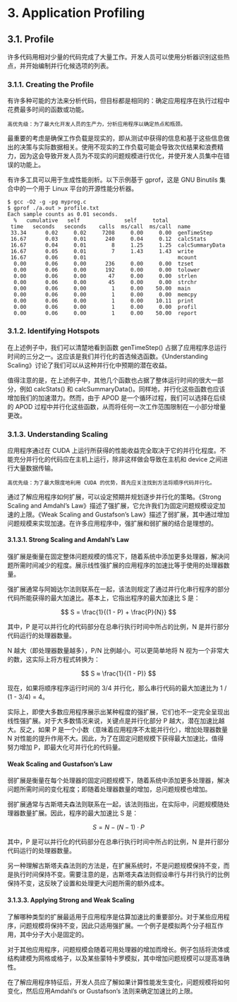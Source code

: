 # 3. Application Profiling

## 3.1. Profile
许多代码用相对少量的代码完成了大量工作。开发人员可以使用分析器识别这些热点，并开始编制并行化候选项的列表。

### 3.1.1. Creating the Profile
有许多种可能的方法来分析代码，但目标都是相同的：确定应用程序在执行过程中花费最多时间的函数或功能。
```
高优先级：为了最大化开发人员的生产力，分析应用程序以确定热点和瓶颈。
```

最重要的考虑是确保工作负载是现实的，即从测试中获得的信息和基于这些信息做出的决策与实际数据相关。使用不现实的工作负载可能会导致次优结果和浪费精力，因为这会导致开发人员为不现实的问题规模进行优化，并使开发人员集中在错误的功能上。

有许多工具可以用于生成性能剖析。以下示例基于 gprof，这是 GNU Binutils 集合中的一个用于 Linux 平台的开源性能分析器。
```
$ gcc -O2 -g -pg myprog.c
$ gprof ./a.out > profile.txt
Each sample counts as 0.01 seconds.
  %   cumulative   self              self     total
 time   seconds   seconds    calls  ms/call  ms/call  name
 33.34      0.02     0.02     7208     0.00     0.00  genTimeStep
 16.67      0.03     0.01      240     0.04     0.12  calcStats
 16.67      0.04     0.01        8     1.25     1.25  calcSummaryData
 16.67      0.05     0.01        7     1.43     1.43  write
 16.67      0.06     0.01                             mcount
  0.00      0.06     0.00      236     0.00     0.00  tzset
  0.00      0.06     0.00      192     0.00     0.00  tolower
  0.00      0.06     0.00       47     0.00     0.00  strlen
  0.00      0.06     0.00       45     0.00     0.00  strchr
  0.00      0.06     0.00        1     0.00    50.00  main
  0.00      0.06     0.00        1     0.00     0.00  memcpy
  0.00      0.06     0.00        1     0.00    10.11  print
  0.00      0.06     0.00        1     0.00     0.00  profil
  0.00      0.06     0.00        1     0.00    50.00  report
```

### 3.1.2. Identifying Hotspots
在上述例子中，我们可以清楚地看到函数 genTimeStep() 占据了应用程序总运行时间的三分之一。这应该是我们并行化的首选候选函数。《Understanding Scaling》讨论了我们可以从这种并行化中预期的潜在收益。

值得注意的是，在上述例子中，其他几个函数也占据了整体运行时间的很大一部分，例如 calcStats() 和 calcSummaryData()。同样地，并行化这些函数也应该增加我们的加速潜力。然而，由于 APOD 是一个循环过程，我们可以选择在后续的 APOD 过程中并行化这些函数，从而将任何一次工作范围限制在一小部分增量更改。

### 3.1.3. Understanding Scaling
应用程序通过在 CUDA 上运行所获得的性能收益完全取决于它的并行化程度。不能充分并行化的代码应在主机上运行，除非这样做会导致在主机和 device 之间进行大量数据传输。
```
高优先级：为了最大限度地利用 CUDA 的优势，首先应关注找到方法将顺序代码并行化。
```

通过了解应用程序如何扩展，可以设定预期并规划逐步并行化的策略。《Strong Scaling and Amdahl’s Law》描述了强扩展，它允许我们为固定问题规模设定加速的上限。《Weak Scaling and Gustafson’s Law》描述了弱扩展，其中通过增加问题规模来实现加速。在许多应用程序中，强扩展和弱扩展的结合是理想的。

#### 3.1.3.1. Strong Scaling and Amdahl’s Law
强扩展是衡量在固定整体问题规模的情况下，随着系统中添加更多处理器，解决问题所需时间减少的程度。展示线性强扩展的应用程序的加速比等于使用的处理器数量。

强扩展通常与阿姆达尔法则联系在一起，该法则规定了通过并行化串行程序的部分代码所能获得的最大加速比。基本上，它指出程序的最大加速比 S 是：

$$ S = \frac{1}{(1 - P) + \frac{P}{N}} $$

其中，P 是可以并行化的代码部分在总串行执行时间中所占的比例，N 是并行部分代码运行的处理器数量。

N 越大（即处理器数量越多），P/N 比例越小。可以更简单地将 N 视为一个非常大的数，这实际上将方程式转换为：

$$ S ≈ \frac{1}{(1 - P)} $$

现在，如果将顺序程序运行时间的 3/4 并行化，那么串行代码的最大加速比为 1 / (1 - 3/4) = 4。

实际上，即使大多数应用程序展示出某种程度的强扩展，它们也不一定完全呈现出线性强扩展。对于大多数情况来说，关键点是并行化部分 P 越大，潜在加速比越大。反之，如果 P 是一个小数（意味着应用程序不太能并行化），增加处理器数量 N 对性能的提升作用不大。因此，为了在固定问题规模下获得最大加速比，值得努力增加 P，即最大化可并行化的代码量。

#### Weak Scaling and Gustafson’s Law

弱扩展是衡量在每个处理器的固定问题规模下，随着系统中添加更多处理器，解决问题所需时间的变化程度；即随着处理器数量的增加，总问题规模也增加。

弱扩展通常与古斯塔夫森法则联系在一起，该法则指出，在实际中，问题规模随处理器数量扩展。因此，程序的最大加速比 S 是：

$$ S = N - (N - 1) \cdot P $$

其中，P 是可以并行化的代码部分在总串行执行时间中所占的比例，N 是并行部分代码运行的处理器数量。

另一种理解古斯塔夫森法则的方法是，在扩展系统时，不是问题规模保持不变，而是执行时间保持不变。需要注意的是，古斯塔夫森法则假设串行与并行执行的比例保持不变，这反映了设置和处理更大问题所需的额外成本。

#### 3.1.3.3. Applying Strong and Weak Scaling

了解哪种类型的扩展最适用于应用程序是估算加速比的重要部分。对于某些应用程序，问题规模将保持不变，因此只适用强扩展。一个例子是模拟两个分子相互作用，其中分子大小是固定的。

对于其他应用程序，问题规模会随着可用处理器的增加而增长。例子包括将流体或结构建模为网格或格子，以及某些蒙特卡罗模拟，其中增加问题规模可以提高准确性。

在了解应用程序特征后，开发人员应了解如果计算性能发生变化，问题规模将如何变化，然后应用Amdahl’s or Gustafson’s 法则来确定加速比的上限。

